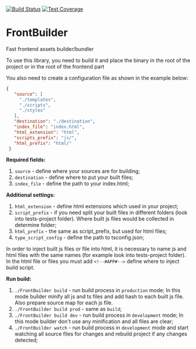 [![Build Status](https://ci.bll-i.co.uk/buildStatus/icon?job=FrontBuilder/master)](https://ci.bll-i.co.uk/job/FrontBuilder/job/master)
[![Test Coverage](https://ci.bll-i.co.uk/coverage/badges/FrontBuilder/coverage_badge.svg)](https://ci.bll-i.co.uk/coverage/badges/FrontBuilder/coverage_badge.svg)

# FrontBuilder
Fast frontend assets builder/bundler

To use this library, you need to build it and place the binary in the 
root of the project or in the root of the frontend part

You also need to create a configuration file as shown in the example below:

```json
{
   "source": [
     "./templates",
     "./scripts",
     "./styles"
   ],
   "destination": "./destination",
   "index_file": "index.html",
   "html_extension": "html",
   "scripts_prefix": "js/",
   "html_prefix": "html/"
 }
```

**Required fields:**
1. `source` - define where your sources are for building;
2. `destination` - define where to put your built files;
3. `index_file` - define the path to your index.html;

**Additional settings:**
1. `html_extension` - define html extensions which used in your project;
2. `script_prefix` - if you need split your built files in different folders (look into tests-project folder). 
Where built js files would be collected in determine folder;
3. `html_prefix` - the same as script_prefix, but used for html files; 
4. `type_script_config` - define the path to tsconfig.json;

In order to inject built js files or file into html, 
it is necessary to name js and html files with the same names 
(for example look into tests-project folder).
In the html file or files you must add ```<!--#APP#-->``` 
define where to inject build script.

**Run build:**

1. `./FrontBuilder build` - run build process in `production` mode;
In this mode builder minify all js and ts files and add hash to each built js file.
Also prepare source map for each js file.
2. `./FrontBuilder build prod` - same as `build`;
3. `./FrontBuilder build dev` - run build process in `development` mode;
In this mode builder don't use any minification and all files are clear;
4. `./FrontBuilder watch` - run build process in `development` mode and start  
watching all source files for changes and rebuild project if any changes detected;
